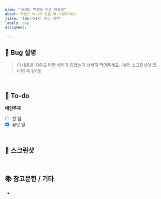 ```yaml
---
name: "[BUG] 백엔드 이슈 템플릿"
about: 백엔드 버그가 있을 때 사용하세요~
title: "[BE][FIX] 버그 제목"
labels: bug
assignees: ''

---
```


## 🚨 Bug 설명
> 이 내용을 지우고 어떤 에러가 있었는지 상세히 적어주세요. (에러 스크린샷이 있다면 꼭 같이!)
<br>

## 📝 To-do
**메인주제**
- [ ] 할 일
- [x] 끝난 일
<br>

## 📸 스크린샷

<br>

## 📚 참고문헌 / 기타
-
